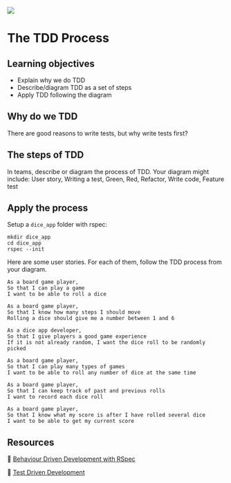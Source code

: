 ![](https://placehold.it/950x200/374c53/FFFFFF/?text=Dice+App)
# The TDD Process

## Learning objectives
- Explain why we do TDD
- Describe/diagram TDD as a set of steps
- Apply TDD following the diagram

## Why do we TDD

There are good reasons to write tests, but why write tests first?

## The steps of TDD

In teams, describe or diagram the process of TDD.
Your diagram might include: User story, Writing a test, Green, Red, Refactor, Write code, Feature test

## Apply the process

Setup a `dice_app` folder with rspec:

```
mkdir dice_app
cd dice_app
rspec --init
```

Here are some user stories. For each of them, follow the TDD process from your diagram.

```
As a board game player,
So that I can play a game
I want to be able to roll a dice
```

```
As a board game player,
So that I know how many steps I should move
Rolling a dice should give me a number between 1 and 6
```

```
As a dice app developer,
So that I give players a good game experience
If it is not already random, I want the dice roll to be randomly picked
```

```
As a board game player,
So that I can play many types of games
I want to be able to roll any number of dice at the same time
```

```
As a board game player,
So that I can keep track of past and previous rolls
I want to record each dice roll
```

```
As a board game player,
So that I know what my score is after I have rolled several dice
I want to be able to get my current score
```

## Resources

:pill: [Behaviour Driven Development with RSpec](https://github.com/makersacademy/course/blob/master/pills/rspec.md)

:pill: [Test Driven Development](https://github.com/makersacademy/course/blob/master/pills/tdd.md)
